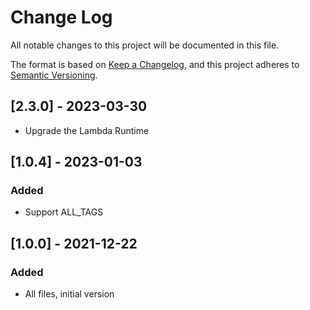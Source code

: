 # Change Log
All notable changes to this project will be documented in this file.

The format is based on [Keep a Changelog](https://keepachangelog.com/en/1.0.0/),
and this project adheres to [Semantic Versioning](https://semver.org/spec/v2.0.0.html).

## [2.3.0] - 2023-03-30
- Upgrade the Lambda Runtime

## [1.0.4] - 2023-01-03
### Added
- Support ALL_TAGS

## [1.0.0] - 2021-12-22
### Added
- All files, initial version